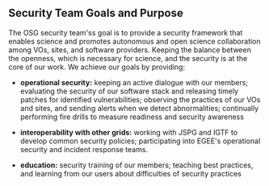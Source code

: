 Security Team Goals and Purpose
-------------------------------

The OSG security team'ss goal is to provide a security framework that enables science and promotes autonomous and open science collaboration among VOs, sites, and software providers. Keeping the balance between the openness, which is necessary for science, and the security is at the core of our work. We achieve our goals by providing:

-   **operational security:** keeping an active dialogue with our members; evaluating the security of our software stack and releasing timely patches for identified vulnerabilities; observing the practices of our VOs and sites, and sending alerts when we detect abnormalities; continually performing fire drills to measure readiness and security awareness


-   **interoperability with other grids:** working with JSPG and IGTF to develop common security policies; participating into EGEE's operational security and incident response teams.


-   **education:** security training of our members; teaching best practices, and learning from our users about difficulties of security practices

